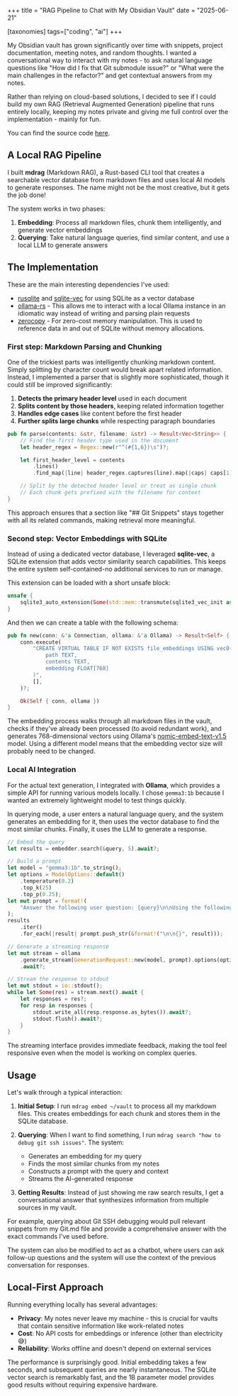 +++
title = "RAG Pipeline to Chat with My Obsidian Vault"
date = "2025-06-21"

[taxonomies]
tags=["coding", "ai"]
+++

My Obsidian vault has grown significantly over time with snippets, project documentation, meeting notes, and random thoughts. I wanted a conversational way to interact with my notes - to ask natural language questions like "How did I fix that Git submodule issue?" or "What were the main challenges in the refactor?" and get contextual answers from my notes.

Rather than relying on cloud-based solutions, I decided to see if I could build my own RAG (Retrieval Augmented Generation) pipeline that runs entirely locally, keeping my notes private and giving me full control over the implementation - mainly for fun.

You can find the source code [here](https://github.com/orellazri/mdrag).

## A Local RAG Pipeline

I built **mdrag** (Markdown RAG), a Rust-based CLI tool that creates a searchable vector database from markdown files and uses local AI models to generate responses. The name might not be the most creative, but it gets the job done!

The system works in two phases:

1. **Embedding**: Process all markdown files, chunk them intelligently, and generate vector embeddings
2. **Querying**: Take natural language queries, find similar content, and use a local LLM to generate answers

## The Implementation

These are the main interesting dependencies I've used:

- [rusqlite](https://docs.rs/rusqlite/latest/rusqlite/) and [sqlite-vec](https://docs.rs/sqlite-vec/latest/sqlite_vec/) for using SQLite as a vector database
- [ollama-rs](https://docs.rs/ollama-rs/latest/ollama_rs/) - This allows me to interact with a local Ollama instance in an idiomatic way instead of writing and parsing plain requests
- [zerocopy](https://docs.rs/zerocopy/latest/zerocopy/) - For zero-cost memory manipulation. This is used to reference data in and out of SQLite without memory allocations.

### First step: Markdown Parsing and Chunking

One of the trickiest parts was intelligently chunking markdown content. Simply splitting by character count would break apart related information. Instead, I implemented a parser that is slightly more sophisticated, though it could still be improved significantly:

1. **Detects the primary header level** used in each document
2. **Splits content by those headers**, keeping related information together
3. **Handles edge cases** like content before the first header
4. **Further splits large chunks** while respecting paragraph boundaries

```rust
pub fn parse(contents: &str, filename: &str) -> Result<Vec<String>> {
    // Find the first header type used in the document
    let header_regex = Regex::new(r"^(#{1,6})\s")?;

    let first_header_level = contents
        .lines()
        .find_map(|line| header_regex.captures(line).map(|caps| caps[1].to_string()));

    // Split by the detected header level or treat as single chunk
    // Each chunk gets prefixed with the filename for context
}
```

This approach ensures that a section like "## Git Snippets" stays together with all its related commands, making retrieval more meaningful.

### Second step: Vector Embeddings with SQLite

Instead of using a dedicated vector database, I leveraged **sqlite-vec**, a SQLite extension that adds vector similarity search capabilities. This keeps the entire system self-contained-no additional services to run or manage.

This extension can be loaded with a short unsafe block:

```rust
unsafe {
    sqlite3_auto_extension(Some(std::mem::transmute(sqlite3_vec_init as *const ())));
}
```

And then we can create a table with the following schema:

```rust
pub fn new(conn: &'a Connection, ollama: &'a Ollama) -> Result<Self> {
    conn.execute(
        "CREATE VIRTUAL TABLE IF NOT EXISTS file_embeddings USING vec0(
            path TEXT,
            contents TEXT,
            embedding FLOAT[768]
        )",
        [],
    )?;

    Ok(Self { conn, ollama })
}
```

The embedding process walks through all markdown files in the vault, checks if they've already been processed (to avoid redundant work), and generates 768-dimensional vectors using Ollama's [nomic-embed-text-v1.5](https://huggingface.co/nomic-ai/nomic-embed-text-v1.5) model. Using a different model means that the embedding vector size will probably need to be changed.

### Local AI Integration

For the actual text generation, I integrated with **Ollama**, which provides a simple API for running various models locally. I chose `gemma3:1b` because I wanted an extremely lightweight model to test things quickly.

In querying mode, a user enters a natural language query, and the system generates an embedding for it, then uses the vector database to find the most similar chunks. Finally, it uses the LLM to generate a response.

```rust
// Embed the query
let results = embedder.search(&query, 5).await?;

// Build a prompt
let model = "gemma3:1b".to_string();
let options = ModelOptions::default()
    .temperature(0.2)
    .top_k(25)
    .top_p(0.25);
let mut prompt = format!(
    "Answer the following user question: {query}\n\nUsing the following information for context:\n\n"
);
results
    .iter()
    .for_each(|result| prompt.push_str(&format!("\n\n{}", result)));

// Generate a streaming response
let mut stream = ollama
    .generate_stream(GenerationRequest::new(model, prompt).options(options))
    .await?;

// Stream the response to stdout
let mut stdout = io::stdout();
while let Some(res) = stream.next().await {
    let responses = res?;
    for resp in responses {
        stdout.write_all(resp.response.as_bytes()).await?;
        stdout.flush().await?;
    }
}
```

The streaming interface provides immediate feedback, making the tool feel responsive even when the model is working on complex queries.

## Usage

Let's walk through a typical interaction:

1. **Initial Setup**: I run `mdrag embed ~/vault` to process all my markdown files. This creates embeddings for each chunk and stores them in the SQLite database.

2. **Querying**: When I want to find something, I run `mdrag search "how to debug git ssh issues"`. The system:

   - Generates an embedding for my query
   - Finds the most similar chunks from my notes
   - Constructs a prompt with the query and context
   - Streams the AI-generated response

3. **Getting Results**: Instead of just showing me raw search results, I get a conversational answer that synthesizes information from multiple sources in my vault.

For example, querying about Git SSH debugging would pull relevant snippets from my Git.md file and provide a comprehensive answer with the exact commands I've used before.

The system can also be modified to act as a chatbot, where users can ask follow-up questions and the system will use the context of the previous conversation for responses.

## Local-First Approach

Running everything locally has several advantages:

- **Privacy**: My notes never leave my machine - this is crucial for vaults that contain sensitive information like work-related notes
- **Cost**: No API costs for embeddings or inference (other than electricity 😅)
- **Reliability**: Works offline and doesn't depend on external services

The performance is surprisingly good. Initial embedding takes a few seconds, and subsequent queries are nearly instantaneous. The SQLite vector search is remarkably fast, and the 1B parameter model provides good results without requiring expensive hardware.
